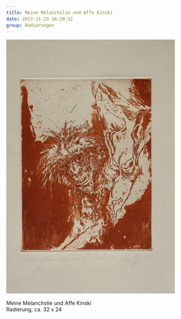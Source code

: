 ```yaml
---
title: Meine Melancholie und Affe Kinski
date: 2013-11-23 16:29:12
group: Radierungen
---
```

![Meine Melancholie und Affe Kinski](/img/radierungen/meine-melancholie-und-affe-kinski.jpg)

Meine Melancholie und Affe Kinski<br>
Radierung, ca. 32 x 24
